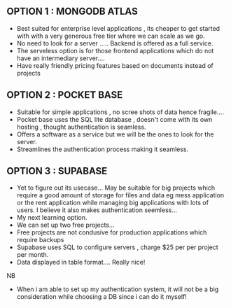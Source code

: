 ## OPTION 1 : MONGODB ATLAS
- Best suited for enterprise level applications , its cheaper to get started with with a very generous free tier where we can scale as we go.
- No need to look for a server ..... Backend is offered as a full service.
- The serveless option is for those frontend applications which do not have an intermediary server....
- Have really friendly pricing features based on documents instead of projects 

## OPTION 2 : POCKET BASE
- Suitable for simple applications , no scree shots of data hence fragile....
- Pocket base uses the SQL lite database , doesn't come with its own hosting , thought authentication is seamless.
- Offers a software as a service but we will be the ones to look for the server.
- Streamlines the authentication process making it seamless.

## OPTION 3 : SUPABASE
- Yet to figure out its usecase... May be suitable for big projects which require a good amount of storage for files and data eg mess application or the rent application while managing big applications with lots of users. I believe it also makes authentication seemless...
- My next learning option.
- We can set up two free projects...
- Free projects are not condusive for production applications which require backups
- Supabase uses SQL to configure servers , charge $25 per per project per month.
- Data displayed in table format.... Really nice!

NB
- When i am able to set up my authentication system, it will not be a big consideration while choosing a DB since i can do it myself!
